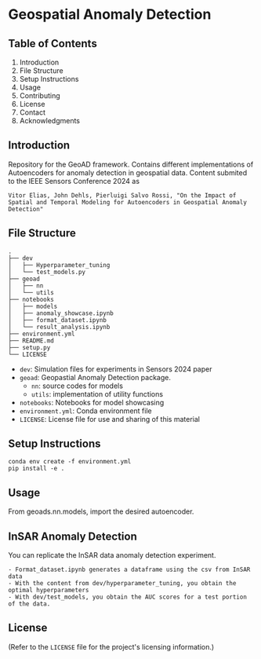 # Geospatial Anomaly Detection

## Table of Contents
1. Introduction
2. File Structure
3. Setup Instructions
4. Usage
5. Contributing
6. License
7. Contact
8. Acknowledgments

## Introduction
Repository for the GeoAD framework. Contains different implementations of Autoencoders for anomaly detection in
geospatial data.
Content submited to the IEEE Sensors Conference 2024 as

```
Vitor Elias, John Dehls, Pierluigi Salvo Rossi, "On the Impact of Spatial and Temporal Modeling for Autoencoders in Geospatial Anomaly Detection"
```


## File Structure

```
.
├── dev
│   ├── Hyperparameter_tuning
│   └── test_models.py
├── geoad
│   ├── nn
│   └── utils
├── notebooks
│   ├── models
│   ├── anomaly_showcase.ipynb
│   ├── format_dataset.ipynb
│   └── result_analysis.ipynb
├── environment.yml
├── README.md
├── setup.py
└── LICENSE

```

- `dev`: Simulation files for experiments in Sensors 2024 paper
- `geoad`: Geopastial Anomaly Detection package.
    - `nn`: source codes for models
    - `utils`: implementation of utility functions
- `notebooks`: Notebooks for model showcasing
- `environment.yml`: Conda environment file
- `LICENSE`: License file for use and sharing of this material

## Setup Instructions
```
conda env create -f environment.yml
pip install -e .
```

## Usage
From geoads.nn.models, import the desired autoencoder. 


## InSAR Anomaly Detection
You can replicate the InSAR data anomaly detection experiment.  

    - Format_dataset.ipynb generates a dataframe using the csv from InSAR data
    - With the content from dev/hyperparameter_tuning, you obtain the optimal hyperparameters
    - With dev/test_models, you obtain the AUC scores for a test portion of the data.



## License
(Refer to the `LICENSE` file for the project's licensing information.)
